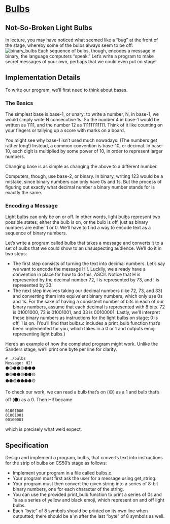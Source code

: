 # [Bulbs](https://cs50.harvard.edu/x/2023/psets/2/bulbs/)


## Not-So-Broken Light Bulbs
In lecture, you may have noticed what seemed like a “bug” at the front of the stage, whereby some of the bulbs always seem to be off:
![binary_bulbs](https://cs50.harvard.edu/x/2023/psets/2/bulbs/binary_bulbs.jpg)
Each sequence of bulbs, though, encodes a message in binary, the language computers “speak.” Let’s write a program to make secret messages of your own, perhaps that we could even put on stage!


## Implementation Details
To write our program, we’ll first need to think about bases.

### The Basics

The simplest base is base-1, or unary; to write a number, N, in base-1, we would simply write N consecutive 1s. So the number 4 in base-1 would be written as 1111, and the number 12 as 111111111111. Think of it like counting on your fingers or tallying up a score with marks on a board.

You might see why base-1 isn’t used much nowadays. (The numbers get rather long!) Instead, a common convention is base-10, or decimal. In base-10, each digit is multiplied by some power of 10, in order to represent larger numbers. 

Changing base is as simple as changing the above to a different number.

Computers, though, use base-2, or binary. In binary, writing 123 would be a mistake, since binary numbers can only have 0s and 1s. But the process of figuring out exactly what decimal number a binary number stands for is exactly the same. 

### Encoding a Message

Light bulbs can only be on or off. In other words, light bulbs represent two possible states; either the bulb is on, or the bulb is off, just as binary numbers are either 1 or 0. We’ll have to find a way to encode text as a sequence of binary numbers.

Let’s write a program called bulbs that takes a message and converts it to a set of bulbs that we could show to an unsuspecting audience. We’ll do it in two steps:

- The first step consists of turning the text into decimal numbers. Let’s say we want to encode the message HI!. Luckily, we already have a convention in place for how to do this, ASCII. Notice that H is represented by the decimal number 72, I is represented by 73, and ! is represented by 33.
- The next step involves taking our decimal numbers (like 72, 73, and 33) and converting them into equivalent binary numbers, which only use 0s and 1s. For the sake of having a consistent number of bits in each of our binary numbers, assume that each decimal is represented with 8 bits. 72 is 01001000, 73 is 01001001, and 33 is 00100001.
Lastly, we’ll interpret these binary numbers as instructions for the light bulbs on stage; 0 is off, 1 is on. (You’ll find that bulbs.c includes a print_bulb function that’s been implemented for you, which takes in a 0 or 1 and outputs emoji representing light bulbs.)

Here’s an example of how the completed program might work. Unlike the Sanders stage, we’ll print one byte per line for clarity.
```
# ./bulbs
Message: HI!
⚫🟡⚫⚫🟡⚫⚫⚫
⚫🟡⚫⚫🟡⚫⚫🟡
⚫⚫🟡⚫⚫⚫⚫🟡
```

To check our work, we can read a bulb that’s on (🟡) as a 1 and bulb that’s off (⚫) as a 0. Then HI! became

```
01001000
01001001
00100001
```

which is precisely what we’d expect.

## Specification

Design and implement a program, bulbs, that converts text into instructions for the strip of bulbs on CS50’s stage as follows:

- Implement your program in a file called bulbs.c.
- Your program must first ask the user for a message using get_string.
- Your program must then convert the given string into a series of 8-bit binary numbers, one for each character of the string.
- You can use the provided print_bulb function to print a series of 0s and 1s as a series of yellow and black emoji, which represent on and off light bulbs.
- Each “byte” of 8 symbols should be printed on its own line when outputted; there should be a \n after the last “byte” of 8 symbols as well.

